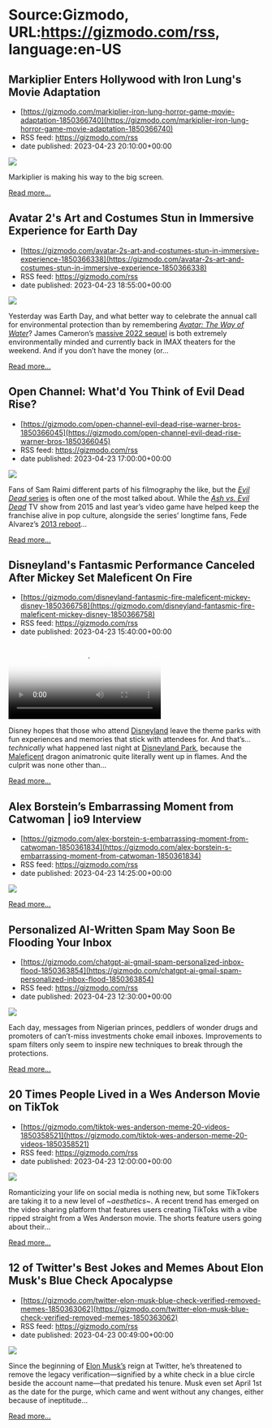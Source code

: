 # Source:Gizmodo, URL:https://gizmodo.com/rss, language:en-US

## Markiplier Enters Hollywood with Iron Lung's Movie Adaptation
 - [https://gizmodo.com/markiplier-iron-lung-horror-game-movie-adaptation-1850366740](https://gizmodo.com/markiplier-iron-lung-horror-game-movie-adaptation-1850366740)
 - RSS feed: https://gizmodo.com/rss
 - date published: 2023-04-23 20:10:00+00:00

<img class="type:primaryImage" src="https://i.kinja-img.com/gawker-media/image/upload/s--mdLlDaPL--/c_fit,fl_progressive,q_80,w_636/7d01148deecd1bcb9922e59607ee02d1.png" /><p>Markiplier is making his way to the big screen. </p><p><a href="https://gizmodo.com/markiplier-iron-lung-horror-game-movie-adaptation-1850366740">Read more...</a></p>

## Avatar 2's Art and Costumes Stun in Immersive Experience for Earth Day
 - [https://gizmodo.com/avatar-2s-art-and-costumes-stun-in-immersive-experience-1850366338](https://gizmodo.com/avatar-2s-art-and-costumes-stun-in-immersive-experience-1850366338)
 - RSS feed: https://gizmodo.com/rss
 - date published: 2023-04-23 18:55:00+00:00

<img class="type:primaryImage" src="https://i.kinja-img.com/gawker-media/image/upload/s--fV2M8HXl--/c_fit,fl_progressive,q_80,w_636/c43bca84bc10d14cfd33b02d0e15fe50.jpg" /><p>Yesterday was Earth Day, and what better way to celebrate the annual call for environmental protection than by remembering <a href="https://gizmodo.com/avatar-2-box-office-ranking-star-wars-the-force-awakens-1850049173"><em>Avatar: The Way of Water</em></a>? James Cameron’s <a href="https://gizmodo.com/avatar-2-box-office-ranking-star-wars-the-force-awakens-1850049173">massive 2022 sequel</a> is both extremely environmentally minded and currently back in IMAX theaters for the weekend. And if you don’t have the money (or…</p><p><a href="https://gizmodo.com/avatar-2s-art-and-costumes-stun-in-immersive-experience-1850366338">Read more...</a></p>

## Open Channel: What'd You Think of Evil Dead Rise?
 - [https://gizmodo.com/open-channel-evil-dead-rise-warner-bros-1850366045](https://gizmodo.com/open-channel-evil-dead-rise-warner-bros-1850366045)
 - RSS feed: https://gizmodo.com/rss
 - date published: 2023-04-23 17:00:00+00:00

<img class="type:primaryImage" src="https://i.kinja-img.com/gawker-media/image/upload/s--MczCrOVk--/c_fit,fl_progressive,q_80,w_636/a3c00f859cc69e25c93c6691c0e0e210.jpg" /><p>Fans of Sam Raimi different parts of his filmography the like, but the <a href="https://gizmodo.com/sam-raimi-has-a-promising-update-on-the-future-of-evil-1840808484"><em>Evil Dead </em>series</a> is often one of the most talked about. While the <a href="https://gizmodo.com/sam-raimi-bruce-campbell-evil-dead-ash-williams-return-1850221097"><em>Ash vs. Evil Dead</em></a><em> </em>TV<em> </em>show from 2015 and last year’s video game have helped keep the franchise alive in pop culture, alongside the series’ longtime fans, Fede Alvarez’s <a href="https://gizmodo.com/8-recent-horror-remakes-that-dont-actually-suck-1832968222">2013 reboot</a>…</p><p><a href="https://gizmodo.com/open-channel-evil-dead-rise-warner-bros-1850366045">Read more...</a></p>

## Disneyland's Fantasmic Performance Canceled After Mickey Set Maleficent On Fire
 - [https://gizmodo.com/disneyland-fantasmic-fire-maleficent-mickey-disney-1850366758](https://gizmodo.com/disneyland-fantasmic-fire-maleficent-mickey-disney-1850366758)
 - RSS feed: https://gizmodo.com/rss
 - date published: 2023-04-23 15:40:00+00:00

<video loop="" poster="https://i.kinja-img.com/gawker-media/image/upload/s--Q_NzhklJ--/c_fit,fl_progressive,q_80,w_636/77e046fc4aa65caaa42b688b1c544c28.jpg"><source src="https://i.kinja-img.com/gawker-media/image/upload/s--RsxLnWO2--/c_fit,fl_progressive,q_80,w_636/77e046fc4aa65caaa42b688b1c544c28.mp4" type="video/mp4" /></video><p>Disney hopes that those who attend <a href="https://gizmodo.com/theme-park-news-disneyland-universal-studios-marvel-1850337894">Disneyland</a> leave the theme parks with fun experiences and memories that stick with attendees for. And that’s... <em>technically</em> what happened last night at <a href="https://gizmodo.com/tron-lightcycle-run-new-coaster-disney-world-interview-1850296517">Disneyland Park</a>, because the <a href="https://gizmodo.com/disney-parks-halloween-disneyland-walt-disney-world-1849531310">Maleficent</a> dragon  animatronic quite literally went up in flames. And the culprit was none other than…</p><p><a href="https://gizmodo.com/disneyland-fantasmic-fire-maleficent-mickey-disney-1850366758">Read more...</a></p>

## Alex Borstein’s Embarrassing Moment from Catwoman | io9 Interview
 - [https://gizmodo.com/alex-borstein-s-embarrassing-moment-from-catwoman-1850361834](https://gizmodo.com/alex-borstein-s-embarrassing-moment-from-catwoman-1850361834)
 - RSS feed: https://gizmodo.com/rss
 - date published: 2023-04-23 14:25:00+00:00

<img class="type:primaryImage" src="https://i.kinja-img.com/gawker-media/image/upload/s--j0wBlXr5--/c_fit,fl_progressive,q_80,w_636/6d1ed0b67a7e7f1968236e4281bd9e35.jpg" /><p><a href="https://gizmodo.com/alex-borstein-s-embarrassing-moment-from-catwoman-1850361834">Read more...</a></p>

## Personalized AI-Written Spam May Soon Be Flooding Your Inbox
 - [https://gizmodo.com/chatgpt-ai-gmail-spam-personalized-inbox-flood-1850363854](https://gizmodo.com/chatgpt-ai-gmail-spam-personalized-inbox-flood-1850363854)
 - RSS feed: https://gizmodo.com/rss
 - date published: 2023-04-23 12:30:00+00:00

<img class="type:primaryImage" src="https://i.kinja-img.com/gawker-media/image/upload/s--SpiZtLVF--/c_fit,fl_progressive,q_80,w_636/1b4d55f5a54d3881b5639f88cbac46d3.jpg" /><p>Each day, messages from Nigerian princes, peddlers of wonder drugs and promoters of can’t-miss investments choke email inboxes. Improvements to spam filters only seem to inspire new techniques to break through the protections.<br /></p><p><a href="https://gizmodo.com/chatgpt-ai-gmail-spam-personalized-inbox-flood-1850363854">Read more...</a></p>

## 20 Times People Lived in a Wes Anderson Movie on TikTok
 - [https://gizmodo.com/tiktok-wes-anderson-meme-20-videos-1850358521](https://gizmodo.com/tiktok-wes-anderson-meme-20-videos-1850358521)
 - RSS feed: https://gizmodo.com/rss
 - date published: 2023-04-23 12:00:00+00:00

<img class="type:primaryImage" src="https://i.kinja-img.com/gawker-media/image/upload/s--Lz5-SRac--/c_fit,fl_progressive,q_80,w_636/190feae028172e8a5cce4b7e9b0f5c8e.jpg" /><p>Romanticizing your life on social media is nothing new, but some TikTokers are taking it to a new level of *~aesthetics*~. A recent trend has emerged on the video sharing platform that features users creating TikToks with a vibe ripped straight from a Wes Anderson movie. The shorts feature users going about their…</p><p><a href="https://gizmodo.com/tiktok-wes-anderson-meme-20-videos-1850358521">Read more...</a></p>

## 12 of Twitter's Best Jokes and Memes About Elon Musk's Blue Check Apocalypse
 - [https://gizmodo.com/twitter-elon-musk-blue-check-verified-removed-memes-1850363062](https://gizmodo.com/twitter-elon-musk-blue-check-verified-removed-memes-1850363062)
 - RSS feed: https://gizmodo.com/rss
 - date published: 2023-04-23 00:49:00+00:00

<img class="type:primaryImage" src="https://i.kinja-img.com/gawker-media/image/upload/s--OkZVNLjf--/c_fit,fl_progressive,q_80,w_636/4729df4ef81311d66bc368b4d26c0389.png" /><p>Since the beginning of <a href="https://gizmodo.com/elon-musk-paying-blue-checkmarks-twitter-stephen-king-1850361244">Elon Musk’s</a> reign at Twitter, he’s threatened to remove the legacy verification—signified by a white check in a blue circle beside the account name—that predated his tenure. Musk even set April 1st as the date for the purge, which came and went without any changes, either because of ineptitude…</p><p><a href="https://gizmodo.com/twitter-elon-musk-blue-check-verified-removed-memes-1850363062">Read more...</a></p>

